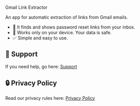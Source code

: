 Gmail Link Extractor

An app for automatic extraction of links from Gmail emails.

- 📩 It finds and shows password reset links from your inbox.
- 🔐 Works only on your device. Your data is safe.
- ✅ Simple and easy to use.

## 🔧 Support
If you need help, go here: [Support](https://m4e5tro.github.io/gmail-api.github.io/support.html)

## 🔒 Privacy Policy
Read our privacy rules here: [Privacy Policy](https://m4e5tro.github.io/gmail-api.github.io/privacy-policy.html)
